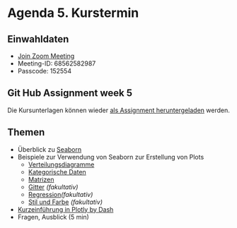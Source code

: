 # Agenda 5. Kurstermin

## Einwahldaten
* [Join Zoom Meeting](https://uni-mannheim.zoom.us/j/68562582987?pwd=dnN1bTJCZkQ1K0x2WGlIS3hFNkRQdz09) 
* Meeting-ID: 68562582987
* Passcode: 152554

## Git Hub Assignment week 5

Die Kursunterlagen können wieder [als Assignment heruntergeladen](https://classroom.github.com/a/p68Ji0NL) werden.

## Themen 

* Überblick zu [Seaborn](https://seaborn.pydata.org/index.html)
* Beispiele zur Verwendung von Seaborn zur Erstellung von Plots
    * [Verteilungsdiagramme](01_seaborn_verteilungsdiagramme.ipynb)
    * [Kategorische Daten](02_seaborn_PlotsKategorischeDaten.ipynb)
    * [Matrizen](03_seaborn_MatrixPlots.ipynb)
    * [Gitter](04_seaborn_Grids.ipynb) *(fakultativ)* 
    * [Regression](05_seaborn_RegressionPlots.ipynb)*(fakultativ)* 
    * [Stil und Farbe](06_seaborn_StilUndFarbe.ipynb) *(fakultativ)* 
* [Kurzeinführung in Plotly by Dash](07_plotly.ipynb)
* Fragen, Ausblick (5 min)